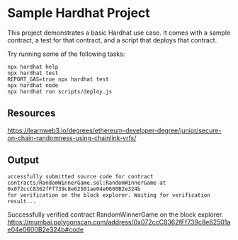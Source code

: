# Sample Hardhat Project

This project demonstrates a basic Hardhat use case. It comes with a sample contract, a test for that contract, and a script that deploys that contract.

Try running some of the following tasks:

```shell
npx hardhat help
npx hardhat test
REPORT_GAS=true npx hardhat test
npx hardhat node
npx hardhat run scripts/deploy.js
```


## Resources
https://learnweb3.io/degrees/ethereum-developer-degree/junior/secure-on-chain-randomness-using-chainlink-vrfs/ 

## Output

```
uccessfully submitted source code for contract
contracts/RandomWinnerGame.sol:RandomWinnerGame at 0x072ccC8362fFf739c8e62501ae04e0600B2e324b
for verification on the block explorer. Waiting for verification result...
```

Successfully verified contract RandomWinnerGame on the block explorer.
https://mumbai.polygonscan.com/address/0x072ccC8362fFf739c8e62501ae04e0600B2e324b#code
